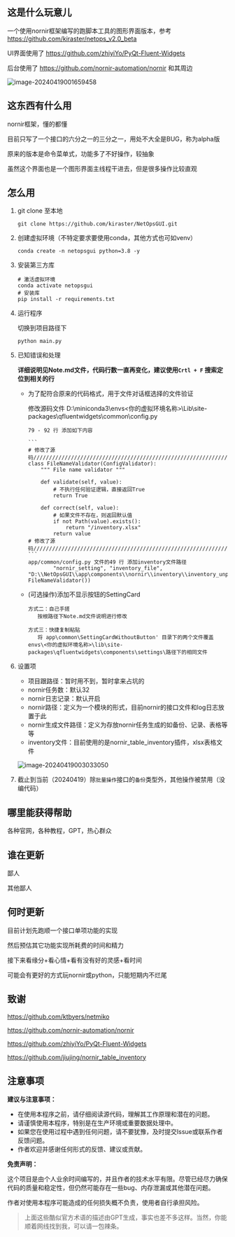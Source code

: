 ## 这是什么玩意儿

一个使用nornir框架编写的跑脚本工具的图形界面版本，参考 https://github.com/kiraster/netops_v2.0_beta

UI界面使用了 https://github.com/zhiyiYo/PyQt-Fluent-Widgets 

后台使用了 https://github.com/nornir-automation/nornir  和其周边

![image-20240419001659458](https://s2.loli.net/2024/04/19/BPQnKmOwRcYp17r.png)

## 这东西有什么用

nornir框架，懂的都懂

目前只写了一个接口的六分之一的三分之一，用处不大全是BUG，称为alpha版

原来的版本是命令菜单式，功能多了不好操作，较抽象

虽然这个界面也是一个图形界面主线程干进去，但是很多操作比较直观

## 怎么用

1. git clone 至本地

   ```
   git clone https://github.com/kiraster/NetOpsGUI.git
   ```

1. 创建虚拟环境（不特定要求要使用conda，其他方式也可如venv）

   ```
   conda create -n netopsgui python=3.8 -y
   ```

2. 安装第三方库

   ```
   # 激活虚拟环境
   conda activate netopsgui
   # 安装库
   pip install -r requirements.txt
   ```

4. 运行程序

   切换到项目路径下

   ```
   python main.py
   ```

5. 已知错误和处理

   **详细说明见Note.md文件，代码行数一直再变化，建议使用`Crtl + F` 搜索定位到相关的行**
   
   - 为了配符合原来的代码格式，用于文件对话框选择的文件验证

     修改源码文件 D:\miniconda3\envs\<你的虚拟环境名称>\Lib\site-packages\qfluentwidgets\common\config.py
   
     ````
     79 - 92 行 添加如下内容
     
     ```
     # 修改了源码//////////////////////////////////////////////////////////////////
     class FileNameValidator(ConfigValidator):
         """ File name validator """
     
         def validate(self, value):
             # 不执行任何验证逻辑，直接返回True
             return True
     
         def correct(self, value):
             # 如果文件不存在，则返回默认值
             if not Path(value).exists():
                 return "/inventory.xlsx"
             return value
     # 修改了源码//////////////////////////////////////////////////////////////////
     ```
     app/common/config.py 文件的49 行 添加inventory文件路径
             "nornir_setting", "inventory_file", "D:\\NetOpsGUI\\app\components\\nornir\\inventory\\inventory_unprotected.xlsx", FileNameValidator())
     
     ````
   
   - (可选操作)添加不显示按钮的SettingCard
   
     ```
     方式二：自己手搓
     	按根路径下Note.md文件说明进行修改
     	
     方式三：快捷复制粘贴
     	将 app\common\SettingCardWithoutButton' 目录下的两个文件覆盖 envs\<你的虚拟环境名称>\lib\site-packages\qfluentwidgets\components\settings\路径下的相同文件
     ```
   
   
   
6. 设置项

   - 项目跟路径：暂时用不到，暂时拿来占坑的
   - nornir任务数：默认32
   - nornir日志记录：默认开启
   - nornir路径：定义为一个模块的形式，目前nornir的接口文件和log日志放置于此
   - nornir生成文件路径：定义为存放nornir任务生成的如备份、记录、表格等等
   - inventory文件：目前使用的是nornir_table_inventory插件，xlsx表格文件

   ![image-20240419003033050](https://s2.loli.net/2024/04/19/Lo4vFlPcyYJ1RwD.png)

5. 截止到当前（20240419）除`批量操作`接口的`备份`类型外，其他操作被禁用（没编代码）

## 哪里能获得帮助

各种官网，各种教程，GPT，热心群众

## 谁在更新

鄙人

其他鄙人

## 何时更新

目前计划先跑顺一个接口单项功能的实现

然后预估其它功能实现所耗费的时间和精力

接下来看缘分+看心情+看有没有好的灵感+看时间

可能会有更好的方式玩nornir或python，只能短期内不烂尾

## 致谢

https://github.com/ktbyers/netmiko

https://github.com/nornir-automation/nornir

https://github.com/zhiyiYo/PyQt-Fluent-Widgets

https://github.com/jiujing/nornir_table_inventory

## 注意事项

**建议与注意事项：**

- 在使用本程序之前，请仔细阅读源代码，理解其工作原理和潜在的问题。
- 请谨慎使用本程序，特别是在生产环境或重要数据处理中。
- 如果您在使用过程中遇到任何问题，请不要犹豫，及时提交Issue或联系作者反馈问题。
- 作者欢迎并感谢任何形式的反馈、建议或贡献。

**免责声明：**

这个项目是由个人业余时间编写的，并且作者的技术水平有限。尽管已经尽力确保代码的质量和稳定性，但仍然可能存在一些bug、内存泄漏或其他潜在问题。

作者对使用本程序可能造成的任何损失概不负责，使用者自行承担风险。

> 上面这些酷似官方术语的描述由GPT生成，事实也差不多这样。当然，你能顺着网线找到我，可以请一包辣条。
